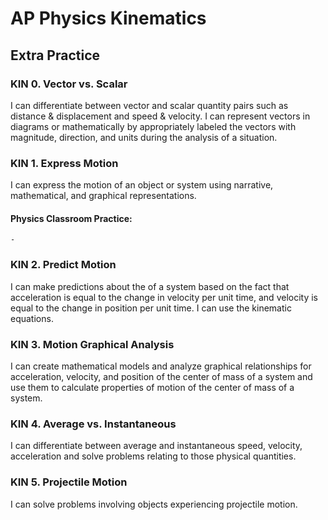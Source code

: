 # AP Physics Kinematics

## Extra Practice 

### KIN 0. Vector vs. Scalar 
I can differentiate between vector and scalar quantity pairs such as distance & displacement and speed & velocity. I can represent vectors in diagrams or mathematically by appropriately labeled the vectors with magnitude, direction, and units during the analysis of a situation.

### KIN 1. Express Motion 
I can express the motion of an object or system using narrative, mathematical, and graphical representations.
#### Physics Classroom Practice:
    - 

### KIN 2. Predict Motion 
I can make predictions about the of a system based on the fact that acceleration is equal to the change in velocity per unit time, and velocity is equal to the change in position per unit time. I can use the kinematic equations.

### KIN 3. Motion Graphical Analysis
I can create mathematical models and analyze graphical relationships for acceleration, velocity, and position of the center of mass of a system and use them to calculate properties of motion of the center of mass of a system.

### KIN 4. Average vs. Instantaneous 
I can differentiate between average and instantaneous speed, velocity, acceleration and solve problems relating to those physical quantities.

### KIN 5. Projectile Motion 
I can solve problems involving objects experiencing projectile motion.